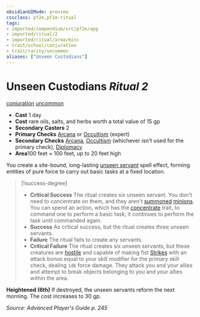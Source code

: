 ```yaml
---
obsidianUIMode: preview
cssclass: pf2e,pf2e-ritual
tags:
- imported/compendium/src/pf2e/apg
- imported/ritual/2
- imported/ritual/area/misc
- trait/school/conjuration
- trait/rarity/uncommon
aliases: ["Unseen Custodians"]
---
```

# Unseen Custodians *Ritual 2*  
[conjuration](conjuration.md)  [uncommon](uncommon.md)  

- **Cast** 1 day
- **Cost** rare oils, salts, and herbs worth a total value of 15 gp
- **Secondary Casters** 2
- **Primary Checks** [Arcana](../../skills.md#Arcana) or [Occultism](../../skills.md#Occultism) (expert)
- **Secondary Checks** [Arcana](../../skills.md#Arcana), [Occultism](../../skills.md#Occultism) (whichever isn't used for the primary check), [Diplomacy](../../skills.md#Diplomacy)
- **Area**100 feet × 100 feet, up to 20 feet high

You create a site-bound, long-lasting [unseen servant](../unseen-servant.md) spell effect, forming entities of pure force to carry out basic tasks at a fixed location.

> [!success-degree] 
> - **Critical Success** The ritual creates six unseen servant. You don't need to concentrate on them, and they aren't [summoned](summoned.md) [minions](minion.md). You can spend an action, which has the [concentrate](concentrate.md) trait, to command one to perform a basic task; it continues to perform the task until commanded again.
> - **Success** As critical success, but the ritual creates three unseen servants.
> - **Failure** The ritual fails to create any servants.
> - **Critical Failure** The ritual creates six unseen servants, but these creatures are [hostile](conditions.md#Hostile) and capable of making fist [Strikes](strike.md) with an attack bonus equal to your skill modifier for the primary skill check, dealing `1d6` force damage. They attack you and your allies and attempt to break objects belonging to you and your allies within the area.

**Heightened (6th)** If destroyed, the unseen servants reform the next morning. The cost increases to 30 gp.

*Source: Advanced Player's Guide p. 245*